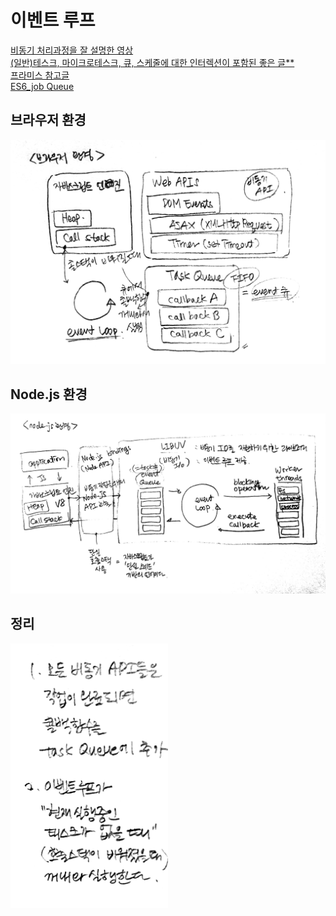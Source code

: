 # 이벤트 루프
[비동기 처리과정을 잘 설명한 영상](https://vimeo.com/96425312) <br>
[(일반)테스크, 마이크로테스크, 큐, 스케줄에 대한 인터렉션이 포함된 좋은 글**](https://jakearchibald.com/2015/tasks-microtasks-queues-and-schedules/)<br>
[프라미스 참고글](https://promisesaplus.com/#notes)<br>
[ES6_job Queue](http://www.ecma-international.org/ecma-262/6.0/#sec-jobs-and-job-queues)

## 브라우저 환경
<img src ="img/11_browser.jpg">

## Node.js 환경
<img src ="img/12_nodeJS.jpg">

정리
--
<img src ="img/13_eventLoop.jpg" width="50%">
